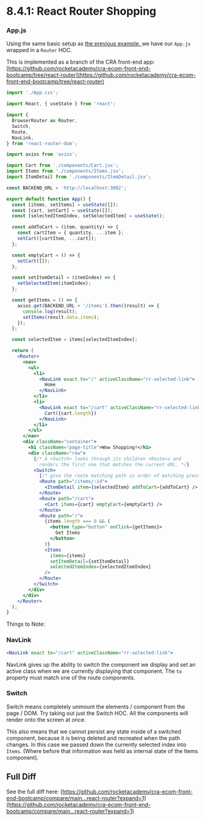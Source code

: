 # 8.4.1: React Router Shopping

### App.js

Using the same basic setup as [the previous example, ](./)we have our `App.js` wrapped in a `Router` HOC.

This is implemented as a branch of the CRA front-end app: [https://github.com/rocketacademy/cra-ecom-front-end-bootcamp/tree/react-router](https://github.com/rocketacademy/cra-ecom-front-end-bootcamp/tree/react-router)

```jsx
import './App.css';

import React, { useState } from 'react';

import {
  BrowserRouter as Router,
  Switch,
  Route,
  NavLink,
} from 'react-router-dom';

import axios from 'axios';

import Cart from './components/Cart.jsx';
import Items from './components/Items.jsx';
import ItemDetail from './components/ItemDetail.jsx';

const BACKEND_URL = 'http://localhost:3002';

export default function App() {
  const [items, setItems] = useState([]);
  const [cart, setCart] = useState([]);
  const [selectedItemIndex, setSelectedItem] = useState();

  const addToCart = (item, quantity) => {
    const cartItem = { quantity, ...item };
    setCart([cartItem, ...cart]);
  };

  const emptyCart = () => {
    setCart([]);
  };

  const setItemDetail = (itemIndex) => {
    setSelectedItem(itemIndex);
  };

  const getItems = () => {
    axios.get(BACKEND_URL + '/items').then((result) => {
      console.log(result);
      setItems(result.data.items);
    });
  };

  const selectedItem = items[selectedItemIndex];

  return (
    <Router>
      <nav>
        <ul>
          <li>
            <NavLink exact to="/" activeClassName="rr-selected-link">
              Home
            </NavLink>
          </li>
          <li>
            <NavLink exact to="/cart" activeClassName="rr-selected-link">
              Cart({cart.length})
            </NavLink>
          </li>
        </ul>
      </nav>
      <div className="container">
        <h1 className="page-title">Wow Shopping!</h1>
        <div className="row">
          {/* A <Switch> looks through its children <Route>s and
            renders the first one that matches the current URL. */}
          <Switch>
            {/* give the route matching path in order of matching precedence */}
            <Route path="/items/:id">
              <ItemDetail item={selectedItem} addToCart={addToCart} />
            </Route>
            <Route path="/cart">
              <Cart items={cart} emptyCart={emptyCart} />
            </Route>
            <Route path="/">
              {items.length === 0 && (
                <button type="button" onClick={getItems}>
                  Get Items
                </button>
              )}
              <Items
                items={items}
                setItemDetail={setItemDetail}
                selectedItemIndex={selectedItemIndex}
              />
            </Route>
          </Switch>
        </div>
      </div>
    </Router>
  );
}
```

Things to Note:

### NavLink

```jsx
<NavLink exact to="/cart" activeClassName="rr-selected-link">
```

NavLink gives up the ability to switch the component we display and set an active class when we are currently displaying that component. The `to` property must match one of the route components.

### Switch

Switch means completely unmount the elements / component from the page / DOM. Try taking out just the Switch HOC. All the components will render onto the screen at once.

This also means that we cannot persist any state inside of a switched component, because it is being deleted and recreated when the path changes. In this case we passed down the currently selected index into `Items`. \(Where before that information was held as internal state of the Items component\).

## Full Diff

See the full diff here: [https://github.com/rocketacademy/cra-ecom-front-end-bootcamp/compare/main...react-router?expand=1](https://github.com/rocketacademy/cra-ecom-front-end-bootcamp/compare/main...react-router?expand=1)

